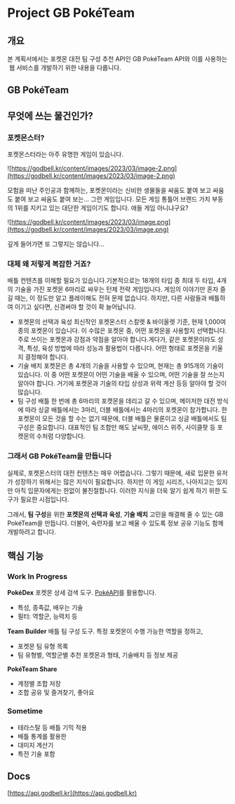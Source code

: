 # Project GB PokéTeam

## 개요

본 계획서에서는 포켓몬 대전 팀 구성 추천 API인 GB PokéTeam API와 이를 사용하는  웹 서비스를 개발하기 위한 내용을 다룹니다.

## GB PokéTeam

## 무엇에 쓰는 물건인가?

### 포켓몬스터?

포켓몬스터라는 아주 유명한 게임이 있습니다.

![https://godbell.kr/content/images/2023/03/image-2.png](https://godbell.kr/content/images/2023/03/image-2.png)

모험을 떠난 주인공과 함께하는, 포켓몬이라는 신비한 생물들을 싸움도 붙여 보고 싸움도 붙여 보고 싸움도 붙여 보는... 그런 게임입니다. 모든 게임 통틀어 브랜드 가치 부동의 1위를 지키고 있는 대단한 게임이기도 합니다. 애들 게임 아니냐구요?

![https://godbell.kr/content/images/2023/03/image.png](https://godbell.kr/content/images/2023/03/image.png)

깊게 들어가면 또 그렇지는 않습니다...

### 대체 왜 저렇게 복잡한 거죠?

배틀 컨텐츠를 이해할 필요가 있습니다.기본적으로는 18개의 타입 중 최대 두 타입, 4개의 기술을 가진 포켓몬 6마리로 싸우는 턴제 전략 게임입니다. 게임의 이야기만 혼자 즐길 때는, 이 정도만 알고 플레이해도 전혀 문제 없습니다. 하지만, 다른 사람들과 배틀하여 이기고 싶다면, 신경써야 할 것이 확 늘어납니다.

- 포켓몬의 선택과 육성
최신작인 포켓몬스터 스칼렛 & 바이올렛 기준, 현재 1,000여 종의 포켓몬이 있습니다. 이 수많은 포켓몬 중, 어떤 포켓몬을 사용할지 선택합니다. 주로 쓰이는 포켓몬과 강점과 약점을 알아야 합니다.게다가, 같은 포켓몬이라도 성격, 특성, 육성 방법에 따라 성능과 활용법이 다릅니다. 어떤 형태로 포켓몬을 키울지 결정해야 합니다.
- 기술 배치
포켓몬은 총 4개의 기술을 사용할 수 있으며, 현재는 총 915개의 기술이 있습니다. 이 중 어떤 포켓몬이 어떤 기술을 배울 수 있으며, 어떤 기술을 잘 쓰는지 알아야 합니다. 거기에 포켓몬과 기술의 타입 상성과 위력 계산 등등 알아야 할 것이 많습니다.
- 팀 구성
배틀 한 번에 총 6마리의 포켓몬을 데리고 갈 수 있으며, 메이저한 대전 방식에 따라 싱글 배틀에서는 3마리, 더블 배틀에서는 4마리의 포켓몬이 참가합니다. 한 포켓몬이 모든 것을 할 수는 없기 때문에, 더블 배틀은 물론이고 싱글 배틀에서도 팀 구성은 중요합니다. 대표적인 팀 조합만 해도 날씨팟, 에이스 위주, 사이클팟 등 포켓몬의 수처럼 다양합니다.

### 그래서 GB PokéTeam을 만듭니다

실제로, 포켓몬스터의 대전 컨텐츠는 매우 어렵습니다. 그렇기 때문에, 새로 입문한 유저가 성장하기 위해서는 많은 지식이 필요합니다. 하지만 이 게임 시리즈, 나아지고는 있지만 아직 입문자에게는 한없이 불친절합니다. 이러한 지식을 더욱 알기 쉽게 하기 위한 도구가 필요한 시점입니다.

그래서, **팀 구성**을 위한 **포켓몬의 선택과 육성**, **기술 배치** 고민을 해결해 줄 수 있는 GB PokéTeam을 만듭니다. 더불어, 숙련자를 보고 배울 수 있도록 정보 공유 기능도 함께 개발하려고 합니다.

## 핵심 기능

### Work In Progress

**PokéDex**
포켓몬 상세 검색 도구. [PokéAPI](https://pokeapi.co/docs/v2)를 활용합니다.

- 특성, 종족값, 배우는 기술
- 필터: 역할군, 능력치 등

**Team Builder**
배틀 팀 구성 도구. 특정 포켓몬이 수행 가능한 역할을 정하고,

- 포켓몬 팀 유형 목록
- 팀 유형별, 역할군별 추천 포켓몬과 형태, 기술배치 등 정보 제공

**PokéTeam Share**

- 계정별 조합 저장
- 조합 공유 및 즐겨찾기, 좋아요

### Sometime

- 테라스탈 등 배틀 기믹 적용
- 배틀 통계를 활용한
- 대미지 계산기
- 특전 기술 포함

## Docs

[https://api.godbell.kr](https://api.godbell.kr)
